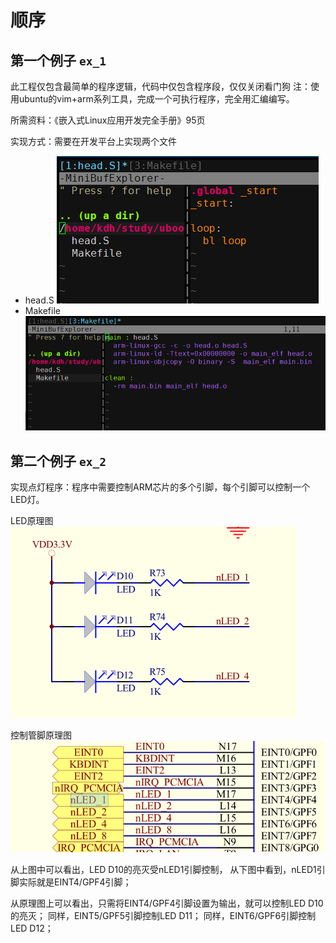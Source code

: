 # 顺序
## 第一个例子 `ex_1`
此工程仅包含最简单的程序逻辑，代码中仅包含程序段，仅仅关闭看门狗
注：使用ubuntu的vim+arm系列工具，完成一个可执行程序，完全用汇编编写。

所需资料：《嵌入式Linux应用开发完全手册》95页

实现方式：需要在开发平台上实现两个文件

* head.S
![head.S文件截图](https://github.com/kongdehua/uboot/raw/master/stage1/image/firstExample_head.png "head.S文件截图")
* Makefile
![Makefile文件截图](https://github.com/kongdehua/uboot/raw/master/stage1/image/firstExample_Makefile.png "Makefile文件截图")

## 第二个例子 `ex_2`
实现点灯程序：程序中需要控制ARM芯片的多个引脚，每个引脚可以控制一个LED灯。

LED原理图
![LED原理图](https://github.com/kongdehua/uboot/raw/master/stage1/ex_2/image/led.png "LED原理图")

控制管脚原理图
![控制管脚原理图](https://github.com/kongdehua/uboot/raw/master/stage1/ex_2/image/gpio.png "控制管脚LED原理图")

从上图中可以看出，LED D10的亮灭受nLED1引脚控制，
从下图中看到，nLED1引脚实际就是EINT4/GPF4引脚；

从原理图上可以看出，只需将EINT4/GPF4引脚设置为输出，就可以控制LED D10的亮灭；
同样，EINT5/GPF5引脚控制LED D11；
同样，EINT6/GPF6引脚控制LED D12；

